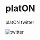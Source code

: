 # platON


platON twitter 

![twitter](https://user-images.githubusercontent.com/47521458/134876873-6e2f2f9f-f3d1-4d63-bea2-296bb68e34f1.png)
